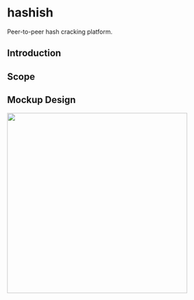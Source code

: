 # hashish

Peer-to-peer hash cracking platform.

## Introduction

## Scope

## Mockup Design

<img width='420px' src='https://user-images.githubusercontent.com/29265684/31720482-0ad90772-b45a-11e7-8fa7-786f54f53176.png' />
